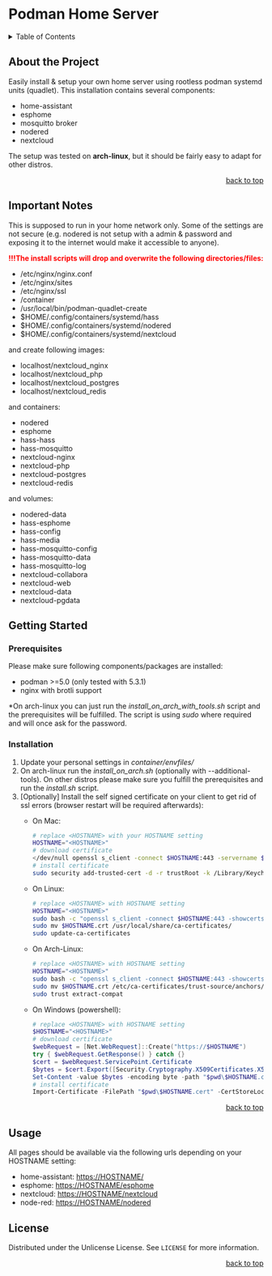 <a id="readme-top"></a>

# Podman Home Server

<!-- TABLE OF CONTENTS -->
<details>
  <summary>Table of Contents</summary>
  <ol>
    <li>
      <a href="#about-the-project">About The Project</a>
    </li>
    <li>
      <a href="#getting-started">Getting Started</a>
      <ul>
        <li><a href="#prerequisites">Prerequisites</a></li>
        <li><a href="#installation">Installation</a></li>
      </ul>
    </li>
    <li><a href="#usage">Usage</a></li>
    <!-- <li><a href="#roadmap">Roadmap</a></li> -->
    <!-- <li><a href="#contributing">Contributing</a></li> -->
    <li><a href="#license">License</a></li>
    <!-- <li><a href="#contact">Contact</a></li> -->
    <!-- <li><a href="#acknowledgments">Acknowledgments</a></li> -->
  </ol>
</details>

<!-- ABOUT THE PROJECT -->
## About the Project

Easily install & setup your own home server using rootless podman systemd units (quadlet). This installation contains several components:

- home-assistant
- esphome
- mosquitto broker
- nodered
- nextcloud

The setup was tested on **arch-linux**, but it should be fairly easy to adapt for other distros.

<p align="right"><a href="#readme-top">back to top</a></p>

## Important Notes

This is supposed to run in your home network only. Some of the settings are not secure (e.g. nodered is not setup with a admin & password and exposing it to the internet would make it accessible to anyone).

<span style="color:red"><b>!!!The install scripts will drop and overwrite the following directories/files:</b></span>

- /etc/nginx/nginx.conf
- /etc/nginx/sites
- /etc/nginx/ssl
- /container
- /usr/local/bin/podman-quadlet-create
- $HOME/.config/containers/systemd/hass
- $HOME/.config/containers/systemd/nodered
- $HOME/.config/containers/systemd/nextcloud

and create following images:

- localhost/nextcloud_nginx
- localhost/nextcloud_php
- localhost/nextcloud_postgres
- localhost/nextcloud_redis

and containers:

- nodered
- esphome
- hass-hass
- hass-mosquitto
- nextcloud-nginx
- nextcloud-php
- nextcloud-postgres
- nextcloud-redis

and volumes:

- nodered-data
- hass-esphome
- hass-config
- hass-media
- hass-mosquitto-config
- hass-mosquitto-data
- hass-mosquitto-log
- nextcloud-collabora
- nextcloud-web
- nextcloud-data
- nextcloud-pgdata

<!-- GETTING STARTED -->
## Getting Started

### Prerequisites

Please make sure following components/packages are installed:

- podman >=5.0 (only tested with 5.3.1)
- nginx with brotli support

*On arch-linux you can just run the *install_on_arch_with_tools.sh* script and the prerequisites will be fulfilled. The script is using *sudo* where required and will once ask for the password.

### Installation

1. Update your personal settings in *container/envfiles/*
2. On arch-linux run the *install_on_arch.sh* (optionally with --additional-tools).
   On other distros please make sure you fulfill the prerequisites and run the *install.sh* script.
3. \[Optionally\] Install the self signed certificate on your client to get rid of ssl errors (browser restart will be required afterwards):
    - On Mac:

      ```bash
      # replace <HOSTNAME> with your HOSTNAME setting
      HOSTNAME="<HOSTNAME>"
      # download certificate
      </dev/null openssl s_client -connect $HOSTNAME:443 -servername $HOSTNAME | openssl x509 > /tmp/$HOSTNAME.cert
      # install certificate
      sudo security add-trusted-cert -d -r trustRoot -k /Library/Keychains/System.keychain /tmp/$HOSTNAME.cert
      ```

    - On Linux:

      ```bash
      # replace <HOSTNAME> with HOSTNAME setting
      HOSTNAME="<HOSTNAME>"
      sudo bash -c "openssl s_client -connect $HOSTNAME:443 -showcerts </dev/null 2>/dev/null | openssl x509 -outform PEM > $HOSTNAME.crt"
      sudo mv $HOSTNAME.crt /usr/local/share/ca-certificates/
      sudo update-ca-certificates
      ```

    - On Arch-Linux:

      ```bash
      # replace <HOSTNAME> with HOSTNAME setting
      HOSTNAME="<HOSTNAME>"
      sudo bash -c "openssl s_client -connect $HOSTNAME:443 -showcerts </dev/null 2>/dev/null | openssl x509 -outform PEM > $HOSTNAME.crt"
      sudo mv $HOSTNAME.crt /etc/ca-certificates/trust-source/anchors/
      sudo trust extract-compat
      ```

    - On Windows (powershell):

      ```powershell
      # replace <HOSTNAME> with HOSTNAME setting
      $HOSTNAME="<HOSTNAME>"
      # download certificate
      $webRequest = [Net.WebRequest]::Create("https://$HOSTNAME")
      try { $webRequest.GetResponse() } catch {}
      $cert = $webRequest.ServicePoint.Certificate
      $bytes = $cert.Export([Security.Cryptography.X509Certificates.X509ContentType]::Cert)
      Set-Content -value $bytes -encoding byte -path "$pwd\$HOSTNAME.cert"
      # install certificate
      Import-Certificate -FilePath "$pwd\$HOSTNAME.cert" -CertStoreLocation Cert:\LocalMachine\Root
      ```

<p align="right"><a href="#readme-top">back to top</a></p>

<!-- USAGE -->
## Usage

All pages should be available via the following urls depending on your HOSTNAME setting:

- home-assistant: <https://HOSTNAME/>
- esphome: <https://HOSTNAME/esphome>
- nextcloud: <https://HOSTNAME/nextcloud>
- node-red: <https://HOSTNAME/nodered>

<!-- CONTRIBUTING -->
<!-- ## Contributing

Contributions are what make the open source community such an amazing place to learn, inspire, and create. Any contributions you make are **greatly appreciated**.

If you have a suggestion that would make this better, please fork the repo and create a pull request. You can also simply open an issue with the tag "enhancement".
Don't forget to give the project a star! Thanks again!

1. Fork the Project
2. Create your Feature Branch (`git checkout -b feature/AmazingFeature`)
3. Commit your Changes (`git commit -m 'Add some AmazingFeature'`)
4. Push to the Branch (`git push origin feature/AmazingFeature`)
5. Open a Pull Request

### Top contributors:

<a href="https://github.com/othneildrew/Best-README-Template/graphs/contributors">
  <img src="https://contrib.rocks/image?repo=othneildrew/Best-README-Template" alt="contrib.rocks image" />
</a>

<p align="right"><a href="#readme-top">back to top</a></p> -->

<!-- LICENSE -->
## License

Distributed under the Unlicense License. See `LICENSE` for more information.

<p align="right"><a href="#readme-top">back to top</a></p>

<!-- CONTACT -->
<!-- ## Contact

Your Name - [@your_twitter](https://twitter.com/your_username) - email@example.com

Project Link: [https://github.com/your_username/repo_name](https://github.com/your_username/repo_name)

<p align="right"><a href="#readme-top">back to top</a></p> -->

<!-- ACKNOWLEDGMENTS -->
<!-- ## Acknowledgments

Use this space to list resources you find helpful and would like to give credit to. I've included a few of my favorites to kick things off! 

<p align="right"><a href="#readme-top">back to top</a></p>-->
